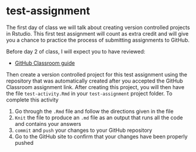 # test-assignment
The first day of class we will talk about creating version controlled projects in Rstudio. This first test assignment will count as extra credit and will give you a chance to practice the process of submitting assignments to GitHub. 

Before day 2 of class, I will expect you to have reviewed: 

- [GitHub Classroom guide](https://github.com/econ122-f23/github-classroom-for-stduents)

Then create a version controlled project for this test assignment using the repository that was automatically created after you accepted the GitHub Classroom assignment link. After creating this project, you will then have the file `test-activity.Rmd` in your `test-assignment` project folder. To complete this activity

1. Go through the  `.Rmd` file and follow the directions given in the file
2. `Knit` the file to produce an `.md` file as an output that runs all the code and contains your answers
3. `commit` and `push` your changes to your GitHub repository
4. Go to the GitHub site to confirm that your changes have been properly pushed



